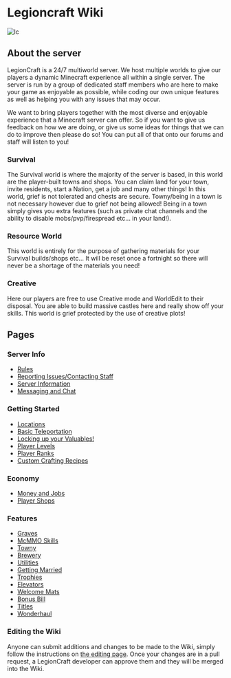 # Legioncraft Wiki

![lc](http://image.prntscr.com/image/cd96054ec86a4cadae921c634a043e5d.png)

## About the server

LegionCraft is a 24/7 multiworld server. We host multiple worlds to give our players a dynamic Minecraft experience all within a single server. The server is run by a group of dedicated staff members who are here to make your game as enjoyable as possible, while coding our own unique features as well as helping you with any issues that may occur.

We want to bring players together with the most diverse and enjoyable experience that a Minecraft server can offer. So if you want to give us feedback on how we are doing, or give us some ideas for things that we can do to improve then please do so! You can put all of that onto our forums and staff will listen to you!

### Survival
The Survival world is where the majority of the server is based, in this world are the player-built towns and shops. You can claim land for your town, invite residents, start a Nation, get a job and many other things! In this world, grief is not tolerated and chests are secure.
Towny/being in a town is not necessary however due to grief not being allowed! Being in a town simply gives you extra features (such as private chat channels and the ability to disable mobs/pvp/firespread etc... in your land!).

### Resource World
This world is entirely for the purpose of gathering materials for your Survival builds/shops etc... It will be reset once a fortnight so there will never be a shortage of the materials you need!

### Creative 
Here our players are free to use Creative mode and WorldEdit to their disposal. You are able to build massive castles here and really show off your skills. This world is grief protected by the use of creative plots!

## Pages

### Server Info
- [Rules](rules.md)
- [Reporting Issues/Contacting Staff](staff.md)
- [Server Information](information.md)
- [Messaging and Chat](chat.md)

### Getting Started
- [Locations](locations.md)
- [Basic Teleportation](teleportation.md)
- [Locking up your Valuables!](lwc.md)
- [Player Levels](levels.md)
- [Player Ranks](ranks.md)
- [Custom Crafting Recipes](crafting.md)

### Economy
- [Money and Jobs](money.md)
- [Player Shops](shops.md)

### Features
- [Graves](graves.md)
- [McMMO Skills](mcmmo.md)
- [Towny](towny.md)
- [Brewery](brewery.md)
- [Utilities](utilities.md)
- [Getting Married](marriage.md)
- [Trophies](trophies.md)
- [Elevators](elevators.md)
- [Welcome Mats](welcomemats.md)
- [Bonus Bill](bonusbill.md)
- [Titles](titles.md)
- [Wonderhaul](wonderhaul.md)

### Editing the Wiki

Anyone can submit additions and changes to be made to the Wiki, simply follow the instructions on [the editing page](editing.md). Once your changes are in a pull request, a LegionCraft developer can approve them and they will be merged into the Wiki.

